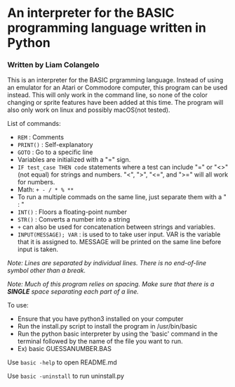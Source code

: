 # An interpreter for the BASIC programming language written in Python
### Written by Liam Colangelo

This is an interpreter for the BASIC prgramming language.
Instead of using an emulator for an Atari or Commodore computer, this program can be used instead.
This will only work in the command line, so none of the color changing or sprite features have been added at this time.
The program will also only work on linux and possibly macOS(not tested).

List of commands:
* `REM` : Comments
* `PRINT()` : Self-explanatory
* `GOTO` : Go to a specific line
* Variables are initialized with a "=" sign.
* `IF test_case THEN code` statements where a test can include "=" or "<>"(not equal) for strings and numbers. "<",
    ">", "<=", and ">=" will all work for numbers.
* Math: `+ - / * % **`
* To run a multiple commads on the same line, just separate them with a " : "
* `INT()` : Floors a floating-point number
* `STR()` : Converts a number into a string
* `+` can also be used for concatenation between strings and variables.
* `INPUT(MESSAGE); VAR` : is used to to take user input. VAR is the variable that it is assigned to. MESSAGE will be printed on the same line before input is taken.
  
*Note: Lines are separated by individual lines. There is no end-of-line symbol other than a break.*

*Note: Much of this program relies on spacing. Make sure that there is a **SINGLE** space separating each part of a line.*


To use:
* Ensure that you have python3 installed on your computer
* Run the install.py script to install the program in /usr/bin/basic
* Run the python basic interpreter by using the 'basic' command in the terminal followed by the name of the file you want to run.
* Ex) basic GUESSANUMBER.BAS


Use `basic -help` to open README.md

Use `basic -uninstall` to run uninstall.py
